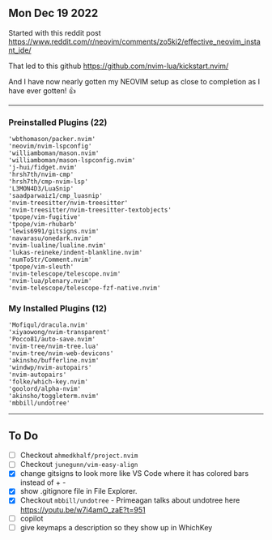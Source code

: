 ## Mon Dec 19 2022

Started with this reddit post
https://www.reddit.com/r/neovim/comments/zo5ki2/effective_neovim_instant_ide/

That led to this github
https://github.com/nvim-lua/kickstart.nvim/

And I have now nearly gotten my NEOVIM setup as close to completion as I have ever gotten! 👍

---

### Preinstalled Plugins (22)
```
'wbthomason/packer.nvim'
'neovim/nvim-lspconfig'
'williamboman/mason.nvim'
'williamboman/mason-lspconfig.nvim'
'j-hui/fidget.nvim'
'hrsh7th/nvim-cmp'
'hrsh7th/cmp-nvim-lsp'
'L3MON4D3/LuaSnip'
'saadparwaiz1/cmp_luasnip'
'nvim-treesitter/nvim-treesitter'
'nvim-treesitter/nvim-treesitter-textobjects'
'tpope/vim-fugitive'
'tpope/vim-rhubarb'
'lewis6991/gitsigns.nvim'
'navarasu/onedark.nvim'
'nvim-lualine/lualine.nvim'
'lukas-reineke/indent-blankline.nvim'
'numToStr/Comment.nvim'
'tpope/vim-sleuth'
'nvim-telescope/telescope.nvim'
'nvim-lua/plenary.nvim'
'nvim-telescope/telescope-fzf-native.nvim'
```
### My Installed Plugins (12)
```
'Mofiqul/dracula.nvim'
'xiyaowong/nvim-transparent'
'Pocco81/auto-save.nvim'
'nvim-tree/nvim-tree.lua'
'nvim-tree/nvim-web-devicons'
'akinsho/bufferline.nvim'
'windwp/nvim-autopairs'
'nvim-autopairs'
'folke/which-key.nvim'
'goolord/alpha-nvim'
'akinsho/toggleterm.nvim'
'mbbill/undotree'
```
---

## To Do
- [ ] Checkout `ahmedkhalf/project.nvim`
- [ ] Checkout `junegunn/vim-easy-align`
- [x] change gitsigns to look more like VS Code where it has colored bars instead of + -
- [x] show .gitignore file in File Explorer.
- [x] Checkout `mbbill/undotree` - Primeagan talks about undotree here https://youtu.be/w7i4amO_zaE?t=951
- [ ] copilot
- [ ] give keymaps a description so they show up in WhichKey
